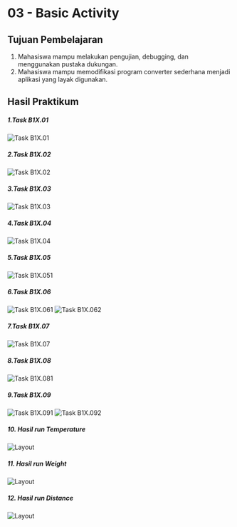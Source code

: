 # 03 - Basic Activity

## Tujuan Pembelajaran

1. Mahasiswa mampu melakukan pengujian, debugging, dan menggunakan pustaka dukungan.
2. Mahasiswa mampu memodifikasi program converter sederhana menjadi aplikasi yang layak digunakan.

## Hasil Praktikum

##### 1.Task B1X.01
![Task B1X.01 ](img/B1x011.jpg)

##### 2.Task B1X.02
![Task B1X.02 ](img/B1x021.jpg)

##### 3.Task B1X.03
![Task B1X.03 ](img/B1x031.jpg)

##### 4.Task B1X.04
![Task B1X.04 ](img/B1x041.jpg)

##### 5.Task B1X.05
![Task B1X.051 ](img/B1x051.jpg)

##### 6.Task B1X.06
![Task B1X.061 ](img/B1x061.jpg)
![Task B1X.062 ](img/B1x062.jpg)

##### 7.Task B1X.07
![Task B1X.07 ](img/B1x071.jpg)

##### 8.Task B1X.08
![Task B1X.081 ](img/B1x081.jpg)

##### 9.Task B1X.09
![Task B1X.091 ](img/B1x091.jpg)
![Task B1X.092 ](img/B1x092.jpg)

##### 10. Hasil run Temperature
![Layout](img/Tamperature.PNG)

##### 11. Hasil run Weight
![Layout](img/Weight.PNG)

##### 12. Hasil run Distance
![Layout](img/Distance.PNG)

